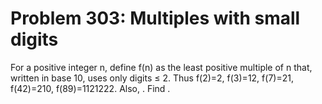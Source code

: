 # Problem 303: Multiples with small digits
For a positive integer n, define f(n) as the least positive multiple of
n that, written in base 10, uses only digits ≤ 2. Thus f(2)=2, f(3)=12,
f(7)=21, f(42)=210, f(89)=1121222. Also, . Find .
